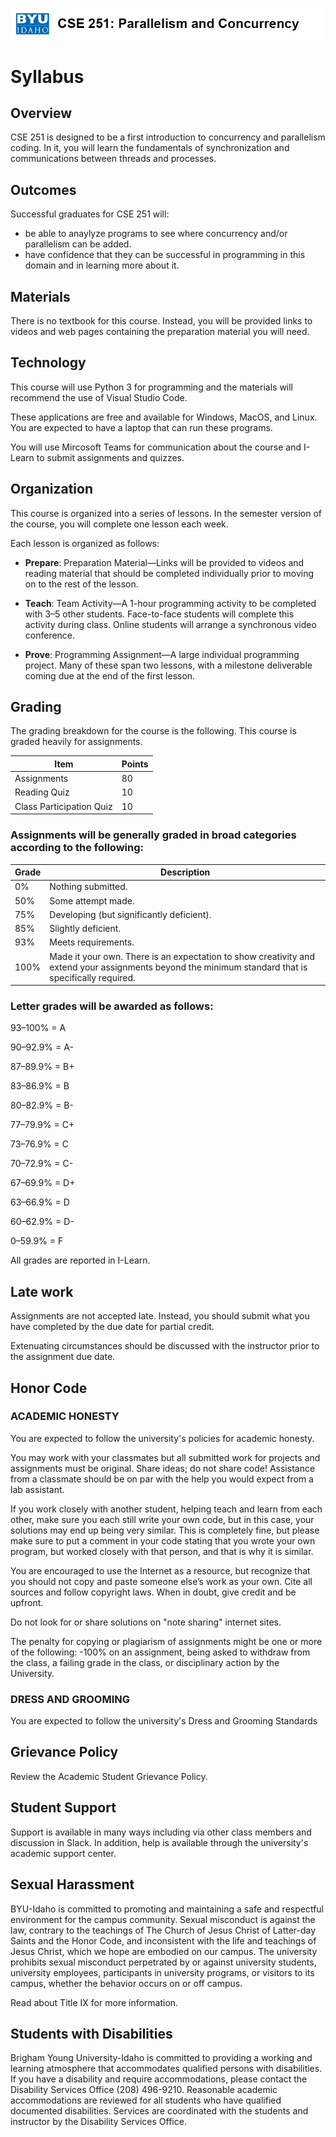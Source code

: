 ![](../site/banner.png)

# Syllabus

## Overview

CSE 251 is designed to be a first introduction to concurrency and parallelism coding. In it, you will learn the fundamentals of synchronization and communications between threads and processes.

## Outcomes
Successful graduates for CSE 251 will:

- be able to anaylyze programs to see where concurrency and/or parallelism can be added.
- have confidence that they can be successful in programming in this domain and in learning more about it.

## Materials
There is no textbook for this course. Instead, you will be provided links to videos and web pages containing the preparation material you will need.

## Technology
This course will use Python 3 for programming and the materials will recommend the use of Visual Studio Code.

These applications are free and available for Windows, MacOS, and Linux. You are expected to have a laptop that can run these programs.

You will use Mircosoft Teams for communication about the course and I-Learn to submit assignments and quizzes.

## Organization
This course is organized into a series of lessons. In the semester version of the course, you will complete one lesson each week. 

Each lesson is organized as follows:

- **Prepare**: Preparation Material—Links will be provided to videos and reading material that should be completed individually prior to moving on to the rest of the lesson.

- **Teach**: Team Activity—A 1-hour programming activity to be completed with 3–5 other students. Face-to-face students will complete this activity during class. Online students will arrange a synchronous video conference.

- **Prove**: Programming Assignment—A large individual programming project. Many of these span two lessons, with a milestone deliverable coming due at the end of the first lesson.

## Grading
The grading breakdown for the course is the following.  This course is graded heavily for assignments. 

| Item | Points |
|------|--------|
| Assignments | 80 |
| Reading Quiz | 10 |
| Class Participation Quiz | 10 |


### Assignments will be generally graded in broad categories according to the following:

| Grade | Description |
|---|---|
| 0% | Nothing submitted. |
| 50% | Some attempt made. |
| 75% | Developing (but significantly deficient). |
| 85% | Slightly deficient. |
| 93% | Meets requirements. |
| 100% | Made it your own. There is an expectation to show creativity and extend  your assignments beyond the minimum standard that is specifically required. |

### Letter grades will be awarded as follows:

93–100% = A

90–92.9% = A-

87–89.9% = B+

83–86.9% = B

80–82.9% = B-

77–79.9% = C+

73–76.9% = C

70–72.9% = C-

67–69.9% = D+

63–66.9% = D

60–62.9% = D-

0–59.9% = F

All grades are reported in I-Learn.

## Late work

Assignments are not accepted late. Instead, you should submit what you have completed by the due date for partial credit.

Extenuating circumstances should be discussed with the instructor prior to the assignment due date.

## Honor Code
### ACADEMIC HONESTY
You are expected to follow the university's policies for academic honesty.

You may work with your classmates but all submitted work for projects and assignments must be original. Share ideas; do not share code! Assistance from a classmate should be on par with the help you would expect from a lab assistant.

If you work closely with another student, helping teach and learn from each other, make sure you each still write your own code, but in this case, your solutions may end up being very similar. This is completely fine, but please make sure to put a comment in your code stating that you wrote your own program, but worked closely with that person, and that is why it is similar.

You are encouraged to use the Internet as a resource, but recognize that you should not copy and paste someone else’s work as your own. Cite all sources and follow copyright laws. When in doubt, give credit and be upfront.

Do not look for or share solutions on "note sharing" internet sites.

The penalty for copying or plagiarism of assignments might be one or more of the following: -100% on an assignment, being asked to withdraw from the class, a failing grade in the class, or disciplinary action by the University.

### DRESS AND GROOMING
You are expected to follow the university's Dress and Grooming Standards

## Grievance Policy
Review the Academic Student Grievance Policy.

## Student Support
Support is available in many ways including via other class members and discussion in Slack. In addition, help is available through the university's academic support center.

## Sexual Harassment
BYU-Idaho is committed to promoting and maintaining a safe and respectful environment for the campus community. Sexual misconduct is against the law, contrary to the teachings of The Church of Jesus Christ of Latter-day Saints and the Honor Code, and inconsistent with the life and teachings of Jesus Christ, which we hope are embodied on our campus. The university prohibits sexual misconduct perpetrated by or against university students, university employees, participants in university programs, or visitors to its campus, whether the behavior occurs on or off campus.

Read about Title IX for more information.

## Students with Disabilities
Brigham Young University-Idaho is committed to providing a working and learning atmosphere that accommodates qualified persons with disabilities. If you have a disability and require accommodations, please contact the Disability Services Office (208) 496-9210. Reasonable academic accommodations are reviewed for all students who have qualified documented disabilities. Services are coordinated with the students and instructor by the Disability Services Office.